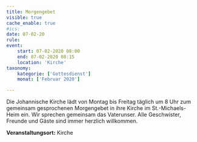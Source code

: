 ```yaml
---
title: Morgengebet
visible: true
cache_enable: true
#ics: 
date: 07-02-20
rule: 
event:
	start: 07-02-2020 08:00
	end: 07-02-2020 08:15
	location: 'Kirche'
taxonomy:
	kategorie: ['Gottesdienst']
	monat: ['Februar 2020']

---
```

Die Johannische Kirche lädt von Montag bis Freitag täglich um 8 Uhr zum gemeinsam gesprochenen Morgengebet in ihre Kirche im St.-Michaels-Heim ein. Wir sprechen gemeinsam das Vaterunser. Alle Geschwister, Freunde und Gäste sind immer herzlich willkommen.



**Veranstaltungsort:** Kirche


